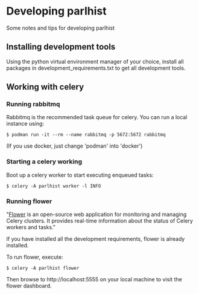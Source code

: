 # Developing parlhist

Some notes and tips for developing parlhist

## Installing development tools

Using the python virtual environment manager of your choice, install all packages in development_requirements.txt to get all development tools.

## Working with celery

### Running rabbitmq

Rabbitmq is the recommended task queue for celery. You can run a local instance using:

```
$ podman run -it --rm --name rabbitmq -p 5672:5672 rabbitmq
```

(If you use docker, just change 'podman' into 'docker')

### Starting a celery working
Boot up a celery worker to start executing enqueued tasks:

```
$ celery -A parlhist worker -l INFO
```

### Running flower

"[Flower](https://flower.readthedocs.io/en/latest/index.html) is an open-source web application for monitoring and managing Celery clusters. It provides real-time information about the status of Celery workers and tasks."

If you have installed all the development requirements, flower is already installed.

To run flower, execute:

```
$ celery -A parlhist flower
```

Then browse to http://localhost:5555 on your local machine to visit the flower dashboard.